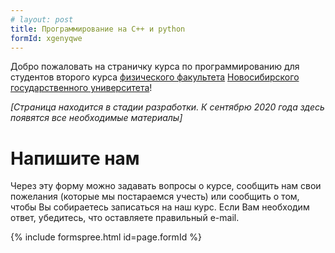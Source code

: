 ```yaml
---
# layout: post
title: Программирование на C++ и python
formId: xgenyqwe
---
```


<head>
  <link href="_includes/style.css" type="text/css" rel="stylesheet" />
</head>

Добро пожаловать на страничку курса по программированию для студентов второго курса [физического факультета](http://phys.nsu.ru) [Новосибирского государственного университета](https://www.nsu.ru)!

*[Страница находится в стадии разработки. К сентябрю 2020 года здесь появятся все необходимые материалы]*


# Напишите нам

Через эту форму можно задавать вопросы о курсе, сообщить нам свои пожелания (которые мы постараемся учесть) или сообщить о том, чтобы Вы собираетесь записаться на наш курс. Если Вам необходим ответ, убедитесь, что оставляете правильный e-mail.

{% include formspree.html id=page.formId %}
